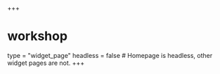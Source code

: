 +++
# workshop
type = "widget_page"
headless = false  # Homepage is headless, other widget pages are not.
+++
